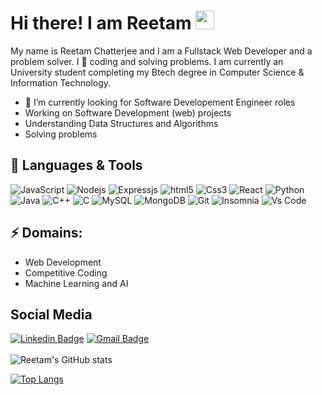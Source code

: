 # Hi there! I am Reetam <img src="https://raw.githubusercontent.com/MartinHeinz/MartinHeinz/master/wave.gif" width="30px">

My name is Reetam Chatterjee and I am a Fullstack Web Developer and a problem solver. I :blue_heart: coding and solving problems. I am currently an University student completing my Btech degree in Computer Science & Information Technology.

- 🔭 I’m currently looking for Software Developement Engineer roles
- Working on Software Development (web) projects
- Understanding Data Structures and Algorithms
- Solving problems
<!-- 
<div align="center">
<a href="https://drive.google.com/file/d/1fjqYorUf26S3LvJJH1xQ5VLsvSDrsojw/view?usp=sharing"> <img src="https://media.giphy.com/media/Sqlj82Xy4eZKSU9iVM/giphy.gif" width="300px" height="300px" target="_blank"></a>
</div> -->

## 🔧 Languages & Tools
<!-- 
![](https://img.shields.io/badge/Editor-VSCode-informational?style=flat&logo=visual-studio-code&logoColor=blue&color=98c90f&labelColor=black)
![](https://img.shields.io/badge/Editor-Sublime%20Text-informational?style=flat&logo=sublime-text&logoColor=orange&color=98c90f&labelColor=black)
![](https://img.shields.io/badge/Code-Python-informational?style=flat&labelColor=black&logo=python&color=003366)
![](https://img.shields.io/badge/Code-Java-informational?style=flat&logo=java&logoColor=ff0800&color=003366&labelColor=black)
![](https://img.shields.io/badge/Code-Javascript-informational?style=flat&logo=javascript&logoColor=yellow&color=0892d0&labelColor=black) -->
  <p>
  <img alt="JavaScript" src="https://img.shields.io/badge/JavaScript-F7DF1E?style=flat-square&logo=javascript&logoColor=black" />
  <img alt="Nodejs" src="https://img.shields.io/badge/-Nodejs-43853d?style=flat-square&logo=Node.js&logoColor=white" />
 <img alt="Expressjs" src="https://img.shields.io/badge/Express.js-000000?style=flat-square&logo=express&logoColor=white" />
<img alt="html5" src="https://img.shields.io/badge/-HTML5-E34F26?style=flat-square&logo=html5&logoColor=white" />
  <img alt="Css3" src="https://img.shields.io/badge/CSS3-1572B6?style=flat-square&logo=css3&logoColor=white" />
 <img alt="React" src="https://img.shields.io/badge/-React-61DAFB?style=flat-square&logo=react&logoColor=black" />
 <img alt="Python" src="https://img.shields.io/badge/Python-14354C?style=flat-square&logo=python&logoColor=white" />
 <img alt="Java" src="https://img.shields.io/badge/Java-ED8B00?style=flat-square&logo=java&logoColor=white" />
 <img alt="C++" src="https://img.shields.io/badge/C%2B%2B-00599C?style=flat-square&logo=c%2B%2B&logoColor=white" />
 <img alt="C" src="https://img.shields.io/badge/C-00599C?style=flat-square&logo=c&logoColor=white" />
    <img alt="MySQL" src="https://img.shields.io/badge/-MySQL-4479A1?style=flat-square&logo=mysql&logoColor=white" />
    <img alt="MongoDB" src="https://img.shields.io/badge/-MongoDB-47A248?style=flat-square&logo=mongodb&logoColor=white" />

  <img alt="Git" src="https://img.shields.io/badge/Git-F05032?style=flat-square&logo=git&logoColor=white" />
 <img alt="Insomnia" src="https://img.shields.io/badge/Insomnia-5849be?style=flat-square&logo=Insomnia&logoColor=white" />

  <img alt="Vs Code" src="https://img.shields.io/badge/-Visual%20Studio%20Code-007ACC?style=flat-square&logo=Visual%20Studio%20Code&logoColor=white" />
 </p>
<!-- ![](https://img.shields.io/badge/Code-C-informational?style=flat&logo=c&logoColor=white&color=0892d0&labelColor=black)
![](https://img.shields.io/badge/-c++-black?style=flat&logo=c%2B%2B&style=social&color=618009&labelColor=black)
![](https://img.shields.io/badge/Shell-Bash-informational?style=flat&logo=gnu-bash&logoColor=white&color=2bbc8a&labelColor=black)
![](https://img.shields.io/badge/Database-MongoDB-informational?style=flat&logo=mongodb&logoColor=b4ee11&color=2bbc8a&labelColor=black)
![](https://img.shields.io/badge/Database-MySql-informational?style=flat&logo=mysql&logoColor=b4ee11&color=2bbc8a&labelColor=black) -->

## ⚡ Domains:

- Web Development
- Competitive Coding
- Machine Learning and AI

## Social Media

[![Linkedin Badge](https://img.shields.io/badge/-ReetamChatterjee-blue?style=flat-square&logo=Linkedin&logoColor=white&link=https://www.linkedin.com/in/reetam-chatterjee-227a23190/)](https://www.linkedin.com/in/reetam-chatterjee-227a23190/)
[![Gmail Badge](https://img.shields.io/badge/-ReetamChatterjee-d14836?style=flat-square&logo=Gmail&logoColor=white&link=mailto:reetamraj2@gmail.com)](mailto:reetamraj2@gmail.com)
<br></br>
![Reetam's GitHub stats](https://github-readme-stats.vercel.app/api?username=reetam101&show_icons=true&theme=dark)

[![Top Langs](https://github-readme-stats.vercel.app/api/top-langs/?username=reetam101&layout=compact&theme=dark&hide=jupyter%20notebook)](https://github.com/reetam101/github-readme-stats)

